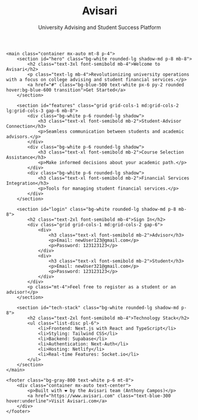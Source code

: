 <!DOCTYPE html>
<html lang="en">
<head>
    <meta charset="UTF-8">
    <meta name="viewport" content="width=device-width, initial-scale=1.0">
    <title>Avisari - University Advising and Student Success Platform</title>
    <script src="https://cdn.tailwindcss.com"></script>
</head>
<body class="bg-gray-100 font-sans">
    <header class="bg-blue-600 text-white p-6">
        <div class="container mx-auto">
            <h1 class="text-4xl font-bold">Avisari</h1>
            <p class="mt-2">University Advising and Student Success Platform</p>
        </div>
    </header>

    <main class="container mx-auto mt-8 p-4">
        <section id="hero" class="bg-white rounded-lg shadow-md p-8 mb-8">
            <h2 class="text-3xl font-semibold mb-4">Welcome to Avisari</h2>
            <p class="text-lg mb-4">Revolutionizing university operations with a focus on college advising and student financial services.</p>
            <a href="#" class="bg-blue-500 text-white px-6 py-2 rounded hover:bg-blue-600 transition">Get Started</a>
        </section>

        <section id="features" class="grid grid-cols-1 md:grid-cols-2 lg:grid-cols-3 gap-6 mb-8">
            <div class="bg-white p-6 rounded-lg shadow">
                <h3 class="text-xl font-semibold mb-2">Student-Advisor Connection</h3>
                <p>Seamless communication between students and academic advisors.</p>
            </div>
            <div class="bg-white p-6 rounded-lg shadow">
                <h3 class="text-xl font-semibold mb-2">Course Selection Assistance</h3>
                <p>Make informed decisions about your academic path.</p>
            </div>
            <div class="bg-white p-6 rounded-lg shadow">
                <h3 class="text-xl font-semibold mb-2">Financial Services Integration</h3>
                <p>Tools for managing student financial services.</p>
            </div>
        </section>

        <section id="login" class="bg-white rounded-lg shadow-md p-8 mb-8">
            <h2 class="text-2xl font-semibold mb-4">Sign In</h2>
            <div class="grid grid-cols-1 md:grid-cols-2 gap-6">
                <div>
                    <h3 class="text-xl font-semibold mb-2">Advisor</h3>
                    <p>Email: newUser123@gmail.com</p>
                    <p>Password: 123123123</p>
                </div>
                <div>
                    <h3 class="text-xl font-semibold mb-2">Student</h3>
                    <p>Email: newUser321@gmail.com</p>
                    <p>Password: 123123123</p>
                </div>
            </div>
            <p class="mt-4">Feel free to register as a student or an advisor!</p>
        </section>

        <section id="tech-stack" class="bg-white rounded-lg shadow-md p-8">
            <h2 class="text-2xl font-semibold mb-4">Technology Stack</h2>
            <ul class="list-disc pl-6">
                <li>Frontend: Next.js with React and TypeScript</li>
                <li>Styling: Tailwind CSS</li>
                <li>Backend: Supabase</li>
                <li>Authentication: Next-Auth</li>
                <li>Hosting: Netlify</li>
                <li>Real-time Features: Socket.io</li>
            </ul>
        </section>
    </main>

    <footer class="bg-gray-800 text-white p-6 mt-8">
        <div class="container mx-auto text-center">
            <p>Built with ❤️ by the Avisari team (Anthony Campos)</p>
            <a href="https://www.avisari.com" class="text-blue-300 hover:underline">Visit Avisari.com</a>
        </div>
    </footer>
</body>
</html>
